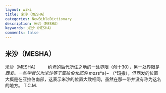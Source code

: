 ```yaml
---
layout: wiki
title: 米沙（MESHA）
categories: NewBibleDictionary
description: 米沙（MESHA）
keywords: 米沙（MESHA）
comments: false
---
```


## 米沙（MESHA）



米沙（MESHA）
　　约坍的后代所住之地的一处界限（创十30），另一处界限是*西发。一些学者认为米沙等于亚拉伯北部的 mas*s*a{~ （*玛撒），但西发的位置大概是在亚拉伯南部，这表示米沙的位置大致相同，虽然在那一带并没有称为这名的地方。
T.C.M.




